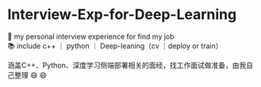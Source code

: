 # Interview-Exp-for-Deep-Learning
🌟 my personal interview experience for find my job  
📚 include c++ ｜ python ｜ Deep-leaning（cv ｜deploy or train）  

涵盖C++、Python、深度学习侧端部署相关的面经，找工作面试做准备，由我自己整理 😄 😄  

